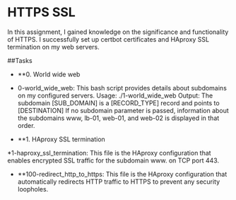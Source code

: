 # HTTPS SSL

In this assignment, I gained knowledge on the significance and functionality of HTTPS. I successfully set up certbot certificates and HAproxy SSL termination on my web servers.

##Tasks
* **0. World wide web

* 0-world_wide_web: This bash script provides details about subdomains on my configured servers.
Usage: ./1-world_wide_web <domain> <subdomain>
Output: The subdomain [SUB_DOMAIN] is a [RECORD_TYPE] record and points to [DESTINATION]
If no subdomain parameter is passed, information about the subdomains www, lb-01, web-01, and web-02 is displayed in that order.
* **1. HAproxy SSL termination

*1-haproxy_ssl_termination: This file is the HAproxy configuration that enables encrypted SSL traffic for the subdomain www. on TCP port 443.


* **100-redirect_http_to_https: This file is the HAproxy configuration that automatically redirects HTTP traffic to HTTPS to prevent any security loopholes.
